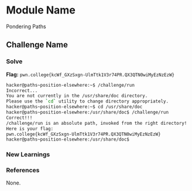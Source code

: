 # Module Name
Pondering Paths

## Challenge Name

### Solve
**Flag:** `pwn.college{kcWf_GXzSxgn-UlmTtk1V3r74PR.QX3QTN0wiMyEzNzEzW}`

```bash
hacker@paths~position-elsewhere:~$ /challenge/run
Incorrect...
You are not currently in the /usr/share/doc directory.
Please use the `cd` utility to change directory appropriately.
hacker@paths~position-elsewhere:~$ cd /usr/share/doc
hacker@paths~position-elsewhere:/usr/share/doc$ /challenge/run
Correct!!!
/challenge/run is an absolute path, invoked from the right directory!
Here is your flag:
pwn.college{kcWf_GXzSxgn-UlmTtk1V3r74PR.QX3QTN0wiMyEzNzEzW}
hacker@paths~position-elsewhere:/usr/share/doc$ 

```

### New Learnings


### References 
None.
